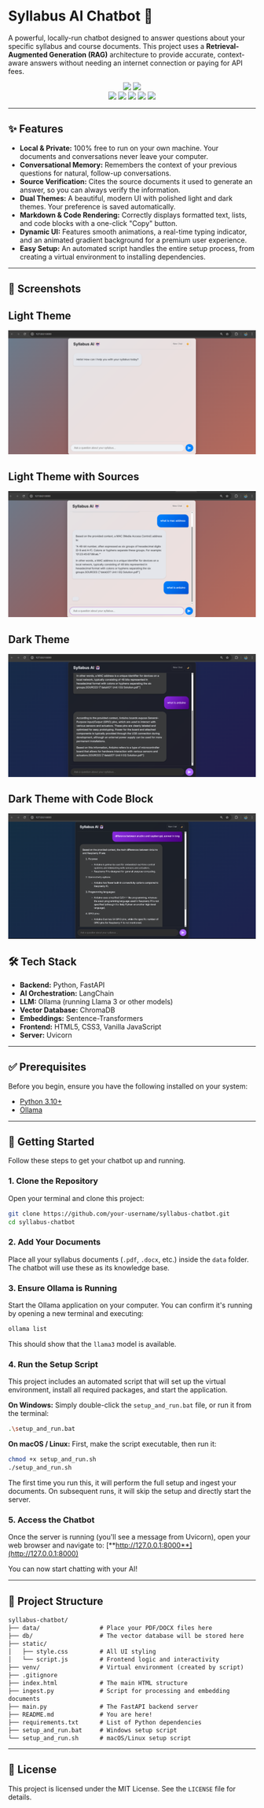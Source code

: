 # Syllabus AI Chatbot 🤖

  

A powerful, locally-run chatbot designed to answer questions about your specific syllabus and course documents. This project uses a **Retrieval-Augmented Generation (RAG)** architecture to provide accurate, context-aware answers without needing an internet connection or paying for API fees.


<p align="center">
  <a href="https://github.com/farhansayed16/Syllabus-chatbot/stargazers"><img src="https://img.shields.io/github/stars/your-username/your-repo-name?style=social" /></a>
  <a href="https://github.com/farhansayed16/Syllabus-chatbot/network/members"><img src="https://img.shields.io/github/forks/your-username/your-repo-name?style=social" /></a>
  <br>
  <img src="https://img.shields.io/badge/Backend-Python_&_FastAPI-green?logo=fastapi" />
  <img src="https://img.shields.io/badge/AI-LangChain_&_Ollama-orange" />
  <img src="https://img.shields.io/badge/Vector_DB-ChromaDB-blueviolet" />
  <img src="https://img.shields.io/badge/Frontend-HTML%2FCSS%2FJS-blue" />
  <img src="https://img.shields.io/badge/License-MIT-green" />
</p>

-----
## ✨ Features

  * **Local & Private:** 100% free to run on your own machine. Your documents and conversations never leave your computer.
  * **Conversational Memory:** Remembers the context of your previous questions for natural, follow-up conversations.
  * **Source Verification:** Cites the source documents it used to generate an answer, so you can always verify the information.
  * **Dual Themes:** A beautiful, modern UI with polished light and dark themes. Your preference is saved automatically.
  * **Markdown & Code Rendering:** Correctly displays formatted text, lists, and code blocks with a one-click "Copy" button.
  * **Dynamic UI:** Features smooth animations, a real-time typing indicator, and an animated gradient background for a premium user experience.
  * **Easy Setup:** An automated script handles the entire setup process, from creating a virtual environment to installing dependencies.

-----

## 📸 Screenshots
## Light Theme  

![Light theme](assets/light1.png)  

## Light Theme with Sources 

![light](assets/light2.png)  

## Dark Theme 

![darktheme](assets/dark1.png)     

## Dark Theme with Code Block 

![darktheme](assets/dark2.png)

## 🛠️ Tech Stack

  * **Backend:** Python, FastAPI
  * **AI Orchestration:** LangChain
  * **LLM:** Ollama (running Llama 3 or other models)
  * **Vector Database:** ChromaDB
  * **Embeddings:** Sentence-Transformers
  * **Frontend:** HTML5, CSS3, Vanilla JavaScript
  * **Server:** Uvicorn

-----

## ✅ Prerequisites

Before you begin, ensure you have the following installed on your system:

  * [Python 3.10+](https://www.python.org/downloads/)
  * [Ollama](https://ollama.com/)

-----

## 🚀 Getting Started

Follow these steps to get your chatbot up and running.

### 1\. Clone the Repository

Open your terminal and clone this project:

```bash
git clone https://github.com/your-username/syllabus-chatbot.git
cd syllabus-chatbot
```

### 2\. Add Your Documents

Place all your syllabus documents (`.pdf`, `.docx`, etc.) inside the `data` folder. The chatbot will use these as its knowledge base.

### 3\. Ensure Ollama is Running

Start the Ollama application on your computer. You can confirm it's running by opening a new terminal and executing:

```bash
ollama list
```

This should show that the `llama3` model is available.

### 4\. Run the Setup Script

This project includes an automated script that will set up the virtual environment, install all required packages, and start the application.

**On Windows:**
Simply double-click the `setup_and_run.bat` file, or run it from the terminal:

```bash
.\setup_and_run.bat
```

**On macOS / Linux:**
First, make the script executable, then run it:

```bash
chmod +x setup_and_run.sh
./setup_and_run.sh
```

The first time you run this, it will perform the full setup and ingest your documents. On subsequent runs, it will skip the setup and directly start the server.

### 5\. Access the Chatbot

Once the server is running (you'll see a message from Uvicorn), open your web browser and navigate to:
[**http://127.0.0.1:8000**](http://127.0.0.1:8000)

You can now start chatting with your AI\!

-----

## 📂 Project Structure

```
syllabus-chatbot/
├── data/                 # Place your PDF/DOCX files here
├── db/                   # The vector database will be stored here
├── static/
│   ├── style.css         # All UI styling
│   └── script.js         # Frontend logic and interactivity
├── venv/                 # Virtual environment (created by script)
├── .gitignore
├── index.html            # The main HTML structure
├── ingest.py             # Script for processing and embedding documents
├── main.py               # The FastAPI backend server
├── README.md             # You are here!
├── requirements.txt      # List of Python dependencies
├── setup_and_run.bat     # Windows setup script
└── setup_and_run.sh      # macOS/Linux setup script
```

-----

## 📄 License

This project is licensed under the MIT License. See the `LICENSE` file for details.

